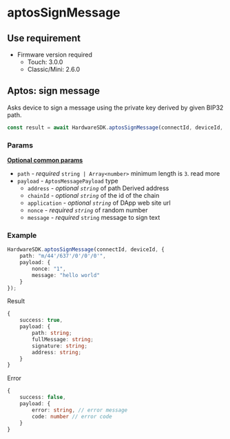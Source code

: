 # aptosSignMessage

## Use requirement

* Firmware version required
  * Touch: 3.0.0
  * Classic/Mini: 2.6.0

## Aptos: sign message <a href="#ethereum-sign-message" id="ethereum-sign-message"></a>

Asks device to sign a message using the private key derived by given BIP32 path.

```typescript
const result = await HardwareSDK.aptosSignMessage(connectId, deviceId, params);
```

### Params

[**Optional common params**](../common-params.md)

* `path` - _required_ `string | Array<number>` minimum length is `3`. read more
* `payload` - `AptosMessagePayload` type
  * `address` - _optional  `string`_ of path Derived address
  * `chainId` - _optional  `string`_ of the id of the chain
  * `application` - _optional  `string`_ of DApp web site url
  * `nonce` - _required  `string`_ of random number
  * `message` - _required_ `string` message to sign text

### Example

```typescript
HardwareSDK.aptosSignMessage(connectId, deviceId, {
    path: "m/44'/637'/0'/0'/0'",
    payload: {
        nonce: "1",
        message: "hello world"
    }
});
```

Result

```typescript
{
    success: true,
    payload: {
        path: string;
        fullMessage: string;
        signature: string;
        address: string;
    }
}
```

Error

```typescript
{
    success: false,
    payload: {
        error: string, // error message
        code: number // error code
    }
}
```
